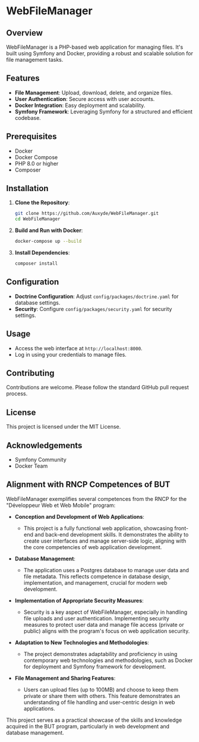 # WebFileManager

## Overview
WebFileManager is a PHP-based web application for managing files. It's built using Symfony and Docker, providing a robust and scalable solution for file management tasks.

## Features
- **File Management**: Upload, download, delete, and organize files.
- **User Authentication**: Secure access with user accounts.
- **Docker Integration**: Easy deployment and scalability.
- **Symfony Framework**: Leveraging Symfony for a structured and efficient codebase.

## Prerequisites
- Docker
- Docker Compose
- PHP 8.0 or higher
- Composer

## Installation
1. **Clone the Repository**:
   ```bash
   git clone https://github.com/Auxyde/WebFileManager.git
   cd WebFileManager
   ```
2. **Build and Run with Docker**:
   ```bash
   docker-compose up --build
   ```
3. **Install Dependencies**:
   ```bash
   composer install
   ```

## Configuration
- **Doctrine Configuration**: Adjust `config/packages/doctrine.yaml` for database settings.
- **Security**: Configure `config/packages/security.yaml` for security settings.

## Usage
- Access the web interface at `http://localhost:8000`.
- Log in using your credentials to manage files.

## Contributing
Contributions are welcome. Please follow the standard GitHub pull request process.

## License
This project is licensed under the MIT License.

## Acknowledgements
- Symfony Community
- Docker Team

## Alignment with RNCP Competences of BUT

WebFileManager exemplifies several competences from the RNCP for the "Développeur Web et Web Mobile" program:

- **Conception and Development of Web Applications**: 
  - This project is a fully functional web application, showcasing front-end and back-end development skills. It demonstrates the ability to create user interfaces and manage server-side logic, aligning with the core competencies of web application development.

- **Database Management**: 
  - The application uses a Postgres database to manage user data and file metadata. This reflects competence in database design, implementation, and management, crucial for modern web development.

- **Implementation of Appropriate Security Measures**: 
  - Security is a key aspect of WebFileManager, especially in handling file uploads and user authentication. Implementing security measures to protect user data and manage file access (private or public) aligns with the program's focus on web application security.

- **Adaptation to New Technologies and Methodologies**: 
  - The project demonstrates adaptability and proficiency in using contemporary web technologies and methodologies, such as Docker for deployment and Symfony framework for development.

- **File Management and Sharing Features**:
  - Users can upload files (up to 100MB) and choose to keep them private or share them with others. This feature demonstrates an understanding of file handling and user-centric design in web applications.

This project serves as a practical showcase of the skills and knowledge acquired in the BUT program, particularly in web development and database management.
